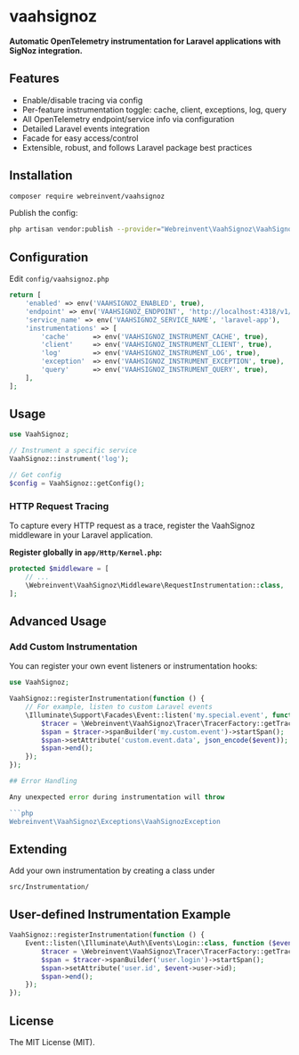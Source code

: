 # vaahsignoz

**Automatic OpenTelemetry instrumentation for Laravel applications with SigNoz integration.**

## Features

- Enable/disable tracing via config
- Per-feature instrumentation toggle: cache, client, exceptions, log, query
- All OpenTelemetry endpoint/service info via configuration
- Detailed Laravel events integration
- Facade for easy access/control
- Extensible, robust, and follows Laravel package best practices

## Installation

```bash
composer require webreinvent/vaahsignoz
```

Publish the config:

```bash
php artisan vendor:publish --provider="Webreinvent\VaahSignoz\VaahSignozServiceProvider" --tag="config"
```
## Configuration

Edit `config/vaahsignoz.php`

```php
return [
    'enabled' => env('VAAHSIGNOZ_ENABLED', true),
    'endpoint' => env('VAAHSIGNOZ_ENDPOINT', 'http://localhost:4318/v1/traces'),
    'service_name' => env('VAAHSIGNOZ_SERVICE_NAME', 'laravel-app'),
    'instrumentations' => [
        'cache'      => env('VAAHSIGNOZ_INSTRUMENT_CACHE', true),
        'client'     => env('VAAHSIGNOZ_INSTRUMENT_CLIENT', true),
        'log'        => env('VAAHSIGNOZ_INSTRUMENT_LOG', true),
        'exception'  => env('VAAHSIGNOZ_INSTRUMENT_EXCEPTION', true),
        'query'      => env('VAAHSIGNOZ_INSTRUMENT_QUERY', true),
    ],
];
```

## Usage

```php
use VaahSignoz;

// Instrument a specific service
VaahSignoz::instrument('log');

// Get config
$config = VaahSignoz::getConfig();
```

### HTTP Request Tracing

To capture every HTTP request as a trace, register the VaahSignoz middleware in your Laravel application.

**Register globally in `app/Http/Kernel.php`:**

```php
protected $middleware = [
    // ...
    \Webreinvent\VaahSignoz\Middleware\RequestInstrumentation::class,
];
```
## Advanced Usage

### Add Custom Instrumentation

You can register your own event listeners or instrumentation hooks:

```php
use VaahSignoz;

VaahSignoz::registerInstrumentation(function () {
    // For example, listen to custom Laravel events
    \Illuminate\Support\Facades\Event::listen('my.special.event', function ($event) {
        $tracer = \Webreinvent\VaahSignoz\Tracer\TracerFactory::getTracer();
        $span = $tracer->spanBuilder('my.custom.event')->startSpan();
        $span->setAttribute('custom.event.data', json_encode($event));
        $span->end();
    });
});

## Error Handling

Any unexpected error during instrumentation will throw 

```php
Webreinvent\VaahSignoz\Exceptions\VaahSignozException
```

## Extending

Add your own instrumentation by creating a class under
```
src/Instrumentation/
```

## User-defined Instrumentation Example

```php
VaahSignoz::registerInstrumentation(function () {
    Event::listen(\Illuminate\Auth\Events\Login::class, function ($event) {
        $tracer = \Webreinvent\VaahSignoz\Tracer\TracerFactory::getTracer();
        $span = $tracer->spanBuilder('user.login')->startSpan();
        $span->setAttribute('user.id', $event->user->id);
        $span->end();
    });
});
```

## License

The MIT License (MIT).

